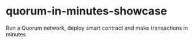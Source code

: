 # quorum-in-minutes-showcase
Run a Quorum network, deploy smart contract and make transactions in minutes
